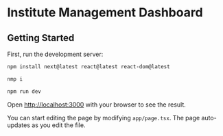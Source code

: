 # Institute Management Dashboard

## Getting Started

First, run the development server:

```bash
npm install next@latest react@latest react-dom@latest

nmp i

npm run dev
```

Open [http://localhost:3000](http://localhost:3000) with your browser to see the result.

You can start editing the page by modifying `app/page.tsx`. The page auto-updates as you edit the file.